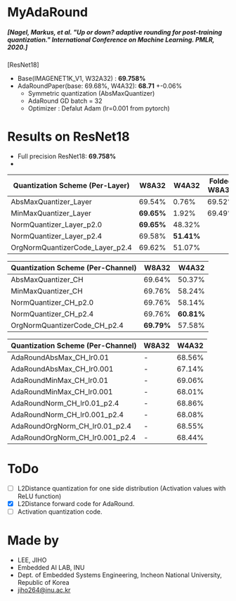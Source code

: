 # MyAdaRound
##### [Nagel, Markus, et al. "Up or down? adaptive rounding for post-training quantization." International Conference on Machine Learning. PMLR, 2020.]


[ResNet18]
 - Base(IMAGENET1K_V1, W32A32) : **69.758%**
 - AdaRoundPaper(base: 69.68%, W4A32): **68.71** +-0.06%
   - Symmetric quantization (AbsMaxQuantizer)
   - AdaRound GD batch = 32
   - Optimizer : Defalut Adam (lr=0.001 from pytorch)
    
# Results on ResNet18 
- Full precision ResNet18: **69.758%**
- 
 
| Quantization Scheme (Per-Layer) | W8A32      | W4A32      | Folded W8A32 | Folded W4A32 |
| ------------------------------- | ---------- | ---------- | ------------ | ------------ |
| AbsMaxQuantizer_Layer           | 69.54%     | 0.76%      | 69.52%       |              |
| MinMaxQuantizer_Layer           | **69.65%** | 1.92%      | 69.49%       |              |
| NormQuantizer_Layer_p2.0        | **69.65%** | 48.32%     |              |              |
| NormQuantizer_Layer_p2.4        | 69.58%     | **51.41%** |              |              |
| OrgNormQuantizerCode_Layer_p2.4 | 69.62%     | 51.07%     |              |              |

| Quantization Scheme (Per-Channel) | W8A32      | W4A32      |
| --------------------------------- | ---------- | ---------- |
| AbsMaxQuantizer_CH                | 69.64%     | 50.37%     |
| MinMaxQuantizer_CH                | 69.76%     | 58.24%     |
| NormQuantizer_CH_p2.0             | 69.76%     | 58.14%     |
| NormQuantizer_CH_p2.4             | 69.76%     | **60.81%** |
| OrgNormQuantizerCode_CH_p2.4      | **69.79%** | 57.58%     |

| Quantization Scheme (Per-Channel) | W8A32 | W4A32  |
| --------------------------------- | ----- | ------ |
| AdaRoundAbsMax_CH_lr0.01          | -     | 68.56% |
| AdaRoundAbsMax_CH_lr0.001         | -     | 67.14% |
| AdaRoundMinMax_CH_lr0.01          | -     | 69.06% |
| AdaRoundMinMax_CH_lr0.001         | -     | 68.01% |
| AdaRoundNorm_CH_lr0.01_p2.4       | -     | 68.86% |
| AdaRoundNorm_CH_lr0.001_p2.4      | -     | 68.08% |
| AdaRoundOrgNorm_CH_lr0.01_p2.4    | -     | 68.55% |
| AdaRoundOrgNorm_CH_lr0.001_p2.4   | -     | 68.44% |


# ToDo
- [ ] L2Distance quantization for one side distribution (Activation values with ReLU function)
- [x] L2Distance forward code for AdaRound.
- [ ] Activation quantization code.

# Made by
- LEE, JIHO
- Embedded AI LAB, INU 
- Dept. of Embedded Systems Engineering, Incheon National University, Republic of Korea
- jiho264@inu.ac.kr  

